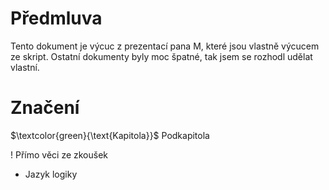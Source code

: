 # Předmluva
Tento dokument je výcuc z prezentací pana M, které jsou vlastně výcucem ze skript. Ostatní dokumenty byly moc špatné, tak jsem se rozhodl udělat vlastní.

# Značení
$`\textcolor{green}{\text{Kapitola}}`$ 
Podkapitola

! Přímo věci ze zkoušek
* Jazyk logiky
